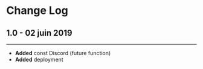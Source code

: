 # Change Log

## 1.0 - 02 juin 2019
-----
* **Added** const Discord (future function)
* **Added** deployment